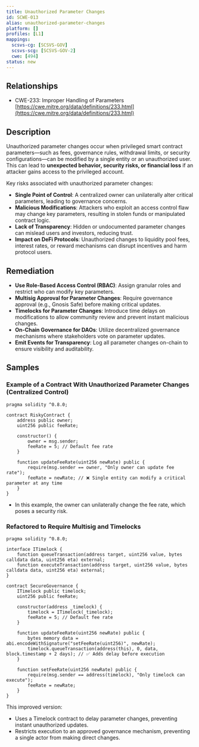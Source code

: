 ```yaml
---
title: Unauthorized Parameter Changes
id: SCWE-013
alias: unauthorized-parameter-changes
platform: []
profiles: [L1]
mappings:
  scsvs-cg: [SCSVS-GOV]
  scsvs-scg: [SCSVS-GOV-2]
  cwe: [494]
status: new
---
```


## Relationships
- CWE-233: Improper Handling of Parameters 
  [https://cwe.mitre.org/data/definitions/233.html](https://cwe.mitre.org/data/definitions/233.html)

## Description
Unauthorized parameter changes occur when privileged smart contract parameters—such as fees, governance rules, withdrawal limits, or security configurations—can be modified by a single entity or an unauthorized user. This can lead to **unexpected behavior, security risks, or financial loss** if an attacker gains access to the privileged account.

Key risks associated with unauthorized parameter changes:
- **Single Point of Control**: A centralized owner can unilaterally alter critical parameters, leading to governance concerns.
- **Malicious Modifications**: Attackers who exploit an access control flaw may change key parameters, resulting in stolen funds or manipulated contract logic.
- **Lack of Transparency**: Hidden or undocumented parameter changes can mislead users and investors, reducing trust.
- **Impact on DeFi Protocols**: Unauthorized changes to liquidity pool fees, interest rates, or reward mechanisms can disrupt incentives and harm protocol users.

## Remediation
- **Use Role-Based Access Control (RBAC)**: Assign granular roles and restrict who can modify key parameters.
- **Multisig Approval for Parameter Changes**: Require governance approval (e.g., Gnosis Safe) before making critical updates.
- **Timelocks for Parameter Changes**: Introduce time delays on modifications to allow community review and prevent instant malicious changes.
- **On-Chain Governance for DAOs**: Utilize decentralized governance mechanisms where stakeholders vote on parameter updates.
- **Emit Events for Transparency**: Log all parameter changes on-chain to ensure visibility and auditability.

## Samples

### Example of a Contract With Unauthorized Parameter Changes (Centralized Control)

```solidity
pragma solidity ^0.8.0;

contract RiskyContract {
    address public owner;
    uint256 public feeRate;

    constructor() {
        owner = msg.sender;
        feeRate = 5; // Default fee rate
    }

    function updateFeeRate(uint256 newRate) public {
        require(msg.sender == owner, "Only owner can update fee rate");
        feeRate = newRate; // ❌ Single entity can modify a critical parameter at any time
    }
}
```

- In this example, the owner can unilaterally change the fee rate, which poses a security risk.

### Refactored to Require Multisig and Timelocks

```solidity
pragma solidity ^0.8.0;

interface ITimelock {
    function queueTransaction(address target, uint256 value, bytes calldata data, uint256 eta) external;
    function executeTransaction(address target, uint256 value, bytes calldata data, uint256 eta) external;
}

contract SecureGovernance {
    ITimelock public timelock;
    uint256 public feeRate;

    constructor(address _timelock) {
        timelock = ITimelock(_timelock);
        feeRate = 5; // Default fee rate
    }

    function updateFeeRate(uint256 newRate) public {
        bytes memory data = abi.encodeWithSignature("setFeeRate(uint256)", newRate);
        timelock.queueTransaction(address(this), 0, data, block.timestamp + 2 days); // ✅ Adds delay before execution
    }

    function setFeeRate(uint256 newRate) public {
        require(msg.sender == address(timelock), "Only timelock can execute");
        feeRate = newRate;
    }
}
```

This improved version:
- Uses a Timelock contract to delay parameter changes, preventing instant unauthorized updates.
- Restricts execution to an approved governance mechanism, preventing a single actor from making direct changes.
